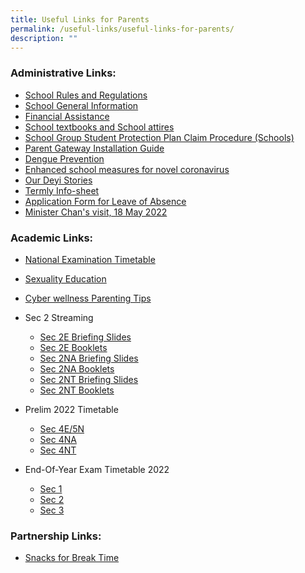 ```yaml
---
title: Useful Links for Parents
permalink: /useful-links/useful-links-for-parents/
description: ""
---
```

### Administrative Links:  

* [School Rules and Regulations](https://staging.d3sil9pzbw3lij.amplifyapp.com/about-us/our-school/school-rules-and-regulation/)   
* [School General Information](https://staging.d3sil9pzbw3lij.amplifyapp.com/others/school-general-information/)  
* [Financial Assistance](https://staging.d3sil9pzbw3lij.amplifyapp.com/others/financial-assistance-scheme)  
* [School textbooks and School attires](https://staging.d3sil9pzbw3lij.amplifyapp.com/others/school-textbooks-and-school-attires)
* [School Group Student Protection Plan Claim Procedure (Schools)](https://deyisec.moe.edu.sg/others/school-group-student-protection-plan-claim-procedure-schools)
* [Parent Gateway Installation Guide](https://deyisec-moe-edu-sg-admin.cwp.sg/qql/slot/u503/Deyi%20Revamp%202019/Useful%20Links/Useful%20Links%20for%20Parents/parentgateway/Parents%20Gateway_installation%20guide.pdf)    
* [Dengue Prevention](https://deyisec-moe-edu-sg-admin.cwp.sg/qql/slot/u503/Deyi%20Revamp%202019/Useful%20Links/Useful%20Links%20for%20Parents/Working%20Together%20to%20Prevent%20Dengue.pdf)
* [Enhanced school measures for novel coronavirus](https://deyisec.moe.edu.sg/qql/slot/u503/home/nCoV%20update%20to%20parents%2027%20Jan_updated%20deyi.pdf)
* [Our Deyi Stories](https://deyisec.moe.edu.sg/qql/slot/u503/useful%20links/parents/Our%20Deyi%20Stories.pdf)
* [Termly Info-sheet](https://deyisec-moe-edu-sg-admin.cwp.sg/others/termly-infosheet)
* [Application Form for Leave of Absence](https://form.gov.sg/60f7c115f516090011db8018)
* [Minister Chan's visit, 18 May 2022](https://www.facebook.com/100044242728598/posts/561195995365153/?d=n)

### Academic Links:

* [National Examination Timetable](https://www.seab.gov.sg/)  
* [Sexuality Education](https://deyisec.moe.edu.sg/others/school-general-information/moe-sexuality-education-in-schools)
* [Cyber wellness Parenting Tips](https://deyisec.moe.edu.sg/qql/slot/u503/Deyi%20Revamp%202019/Useful%20Links/Useful%20Links%20for%20Parents/Cyber%20wellness%20Parenting%20Tips/PARENTing%20Tips_Template.pdf)
* Sec 2 Streaming
	* [Sec 2E Briefing Slides](https://deyisec.moe.edu.sg/qql/slot/u503/useful%20links/parents/sec%202%20streaming/Sec%202EXP%20Streaming%20Briefing%202022%20-%20Final.pdf)
	* [Sec 2E Booklets](https://deyisec.moe.edu.sg/qql/slot/u503/useful%20links/parents/sec%202%20streaming/Streaming%202022%20-%20Express%20Handout.pdf)
	* [Sec 2NA Briefing Slides](https://deyisec.moe.edu.sg/qql/slot/u503/useful%20links/parents/sec%202%20streaming/Sec%202NA%20Streaming%20Briefing%202022%20-%20Final.pdf)
	* [Sec 2NA Booklets](https://deyisec.moe.edu.sg/qql/slot/u503/useful%20links/parents/sec%202%20streaming/Streaming%202022%20-%20Normal%20Academic%20Handout.pdf)
	* [Sec 2NT Briefing Slides](https://deyisec.moe.edu.sg/qql/slot/u503/useful%20links/parents/sec%202%20streaming/Sec%202NT%20Streaming%20Briefing%202022%20-%20Final.pdf)
	* [Sec 2NT Booklets](https://deyisec.moe.edu.sg/qql/slot/u503/useful%20links/parents/sec%202%20streaming/Streaming%202022%20-%20Normal%20Technical%20Handout.pdf)

* Prelim 2022 Timetable
	* [Sec 4E/5N](https://deyisec.moe.edu.sg/qql/slot/u503/useful%20links/parents/Prelim%20Exam%202022%20Timetable%204E5N.pdf)
	* [Sec 4NA](https://deyisec.moe.edu.sg/qql/slot/u503/useful%20links/parents/Prelim%20Exam%202022%20Timetable%204NA.pdf)
	* [Sec 4NT](https://deyisec.moe.edu.sg/qql/slot/u503/useful%20links/parents/Prelim%20Exam%202022%20Timetable%204NT.pdf)

* End-Of-Year Exam Timetable 2022
	* [Sec 1](https://deyisec.moe.edu.sg/qql/slot/u503/useful%20links/parents/Sec%201_EOY%20Timetable%202022_final.pdf)  
	* [Sec 2](https://deyisec.moe.edu.sg/qql/slot/u503/useful%20links/parents/Sec%202_EOY%20Timetable%202022_final.pdf)
	* [Sec 3](https://deyisec.moe.edu.sg/qql/slot/u503/useful%20links/parents/Sec%203_EOY%20Timetable%202022_final.pdf)

### Partnership Links:

* [Snacks for Break Time](https://deyisec.moe.edu.sg/others/home-tabs/other-tabs/snacks-for-break-time)